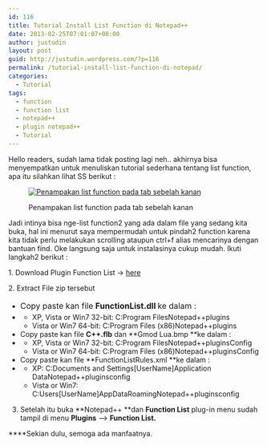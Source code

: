 ```yaml
---
id: 116
title: Tutorial Install List Function di Notepad++
date: 2013-02-25T07:01:07+00:00
author: justudin
layout: post
guid: http://justudin.wordpress.com/?p=116
permalink: /tutorial-install-list-function-di-notepad/
categories:
  - Tutorial
tags:
  - function
  - function list
  - notepad++
  - plugin notepad++
  - Tutorial
---
```

Hello readers, sudah lama tidak posting lagi neh.. akhirnya bisa menyempatkan untuk menuliskan tutorial sederhana tentang list function, apa itu silahkan lihat SS berikut : <!--more--><figure id="attachment_117" style="width: 625px" class="wp-caption aligncenter">

[<img class="size-large wp-image-117" alt="Penampakan list function pada tab sebelah kanan" src="files/uploads/2013/02/list-function.png?w=625" width="625" height="340" srcset="files/uploads/2013/02/list-function-300x163.png 300w, files/uploads/2013/02/list-function-768x418.png 768w, files/uploads/2013/02/list-function-1024x558.png 1024w, files/uploads/2013/02/list-function-1200x654.png 1200w, files/uploads/2013/02/list-function.png 1366w" sizes="(max-width: 625px) 100vw, 625px" />](files/uploads/2013/02/list-function.png)<figcaption class="wp-caption-text">Penampakan list function pada tab sebelah kanan</figcaption></figure> 

<p style="text-align:left;">
  Jadi intinya bisa nge-list function2 yang ada dalam file yang sedang kita buka, hal ini menurut saya mempermudah untuk pindah2 function karena kita tidak perlu melakukan scrolling ataupun ctrl+f alias mencarinya dengan bantuan find. Oke langsung saja untuk instalasinya cukup mudah. Ikuti langkah2 berikut :
</p>

<p style="text-align:left;">
  1. Download Plugin Function List -> <a href="http://sourceforge.net/projects/npp-plugins/files/Function%20List/FunctionList%20Plugin%20v2.1/FunctionList_2_1_UNI_dll.zip/download">here</a>
</p>

<p style="text-align:left;">
  2. Extract File zip tersebut
</p>

  * <span style="line-height:1.714285714;font-size:1rem;">Copy paste kan file <strong>FunctionList.dll </strong>ke dalam :</span>
  *   * XP, Vista or Win7 32-bit: C:Program FilesNotepad++plugins
      * Vista or Win7 64-bit: C:Program Files (x86)Notepad++plugins
  * Copy paste kan file **C++.flb** dan **Gmod Lua.bmp **ke dalam :
  *   * XP, Vista or Win7 32-bit: C:Program FilesNotepad++pluginsConfig
      * Vista or Win7 64-bit: C:Program Files (x86)Notepad++pluginsConfig
  * Copy paste kan file **FunctionListRules.xml **ke dalam :
  *   * XP: C:Documents and Settings[UserName]Application DataNotepad++pluginsconfig
      * Vista or Win7: C:Users[UserName]AppDataRoamingNotepad++pluginsconfig

3. Setelah itu buka **Notepad++ **dan **Function List** plug-in menu sudah tampil di menu **Plugins** –> **Function List.**

****Sekian dulu, semoga ada manfaatnya. 